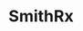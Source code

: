 ---
layout: startup_page
title: "SmithRx"
id: "smithrx.com"
permalink: "/smithrxsmithrx.com04182025/"
website: "https://www.smithrx.com/"
funding_round: "Series C"
funding_amount: "$60M"
investors: "Venrock"
about: "SmithRx is a next-generation pharmacy benefits management (PBM) company working to reduce the complexity and cost of prescription drugs. They use technology to simplify the process and offer innovative cost-saving programs, making prescriptions more affordable for small and midsize self-insured businesses. SmithRx partners with companies like Mark Cuban Cost Plus Drug Company and Amazon Pharmacy to achieve this."
markets: "Healthtech, Pharmacy Benefits Management, SaaS, Cloud, B2B, Enterprise SaaS, Prescription Drugs, and Workers Compensation"
hq: "San Francisco, California, United States"
founded_year: "2016"
linkedin: "https://www.linkedin.com/company/smithrx"
twitter: "https://twitter.com/SmithRx_PBM"
instagram: ""
facebook: ""
crunchbase: "https://www.crunchbase.com/organization/smithrx"
pitchbook: "https://pitchbook.com/profiles/company/169627-60"

# SEO Optimization
meta_title: "SmithRx - Series C Funding ($60M)"
meta_description: "SmithRx, SmithRx is a next-generation pharmacy benefits management (PBM) company working to reduce the complexity and cost of prescription drugs. They use tech..."
meta_keywords: "SmithRx, Healthtech, Pharmacy Benefits Management, SaaS, Cloud, B2B, Enterprise SaaS, Prescription Drugs, and Workers Compensation, Series C funding"
canonical_url: "https://pkprojectstartups.github.io/projectstartups.com/smithrxsmithrx.com04182025/"
---